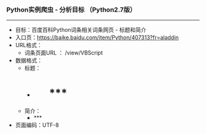 ### Python实例爬虫 - 分析目标  （Python2.7版）

******

- 目标：百度百科Python词条相关词条网页 - 标题和简介
- 入口页：https://baike.baidu.com/item/Python/407313?fr=aladdin
- URL格式：
  - 词条页面URL ： /view/VBScript
- 数据格式：
  - 标题：
      -  <dd class="lemmaWgt-lemmaTitle-title"><h1>***</h1></dd>
  - 简介：
      - <div class= "lemma-summary" label-module="lemmaSummary">***</div>
- 页面编码：UTF-8